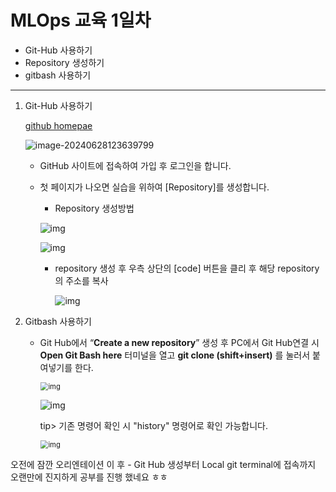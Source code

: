 # MLOps 교육 1일차

- Git-Hub 사용하기
- Repository 생성하기
- gitbash 사용하기

----

1. Git-Hub 사용하기

   [github homepae](https://github.com/)

   ![image-20240628123639799](C:\Users\user\AppData\Roaming\Typora\typora-user-images\image-20240628123639799.png)

   - GitHub 사이트에 접속하여 가입 후 로그인을 합니다.

   - 첫 페이지가 나오면 실습을 위하여 [Repository]를 생성합니다.

     + Repository 생성방법

     ![img](https://postfiles.pstatic.net/MjAyNDA2MjVfMTAy/MDAxNzE5Mjk1MTQ4NDEw.0R3WyrhLRyCRNg41GIgnB1s59t8UIPTvD0CLuS7HXmsg.K_ovqpDkTm-mkMoGJapOswViJ9YN8I15LWZg4rRRopUg.PNG/image.png?type=w773)

     ![img](https://postfiles.pstatic.net/MjAyNDA2MjVfMjgg/MDAxNzE5Mjk1MjU3ODYz.RgwzbYNOuYdacD_c_o3Fp9B8JxwwEn95UkCLa3YdN3Ug.jj12bkTGH4qO8vpFtVwtz1nMmoHwR1fGu-eE8LrrzXMg.PNG/image.png?type=w773)

     + repository 생성 후 우측 상단의 [code] 버튼을 클리 후 해당 repository의 주소를 복사

       ![img](https://postfiles.pstatic.net/MjAyNDA2MjVfMTAg/MDAxNzE5Mjk1NDY3MTMx.9mogX6IYsJblrbCjvQ2vwg4u3T1mwuh2X8WFERTqHtQg.eDbLZQAl7ECuhWtOSjYYDlp_R2WhUq4GnXDgWLiaEhYg.PNG/image.png?type=w773)

2. Gitbash 사용하기

   - Git Hub에서 “**Create a new repository**” 생성 후 PC에서 Git Hub연결 시 **Open Git Bash here** 터미널을 열고 **git clone (shift+insert)** 를 눌러서 붙여넣기를 한다.

     <img src="https://postfiles.pstatic.net/MjAyNDA2MjVfMTgw/MDAxNzE5Mjk1NTg2NDMx.mV56fZmx-ex7zHQfA50V752zx4igOSapm49MUeQaTiYg.vmwO1d-bnvfS40NtTdPSMYrZcT9XbYTSqOGfKbAzTWYg.PNG/image.png?type=w773" alt="img" style="zoom:80%;" />

     ![img](https://postfiles.pstatic.net/MjAyNDA2MjVfMTAg/MDAxNzE5Mjk1Njk4MDA3.AcZrMHIyeUoixwIXTSug7ubqqz-HXZqtQ2xefvufsRYg.GtYOzap1VZG8Dk-WW2rmliYx02VuUv_YSsN5BnDNRVMg.PNG/image.png?type=w773)

     tip> 기존 명령어 확인 시 "history" 명령어로 확인 가능합니다.

     <img src="https://postfiles.pstatic.net/MjAyNDA2MjVfMjc4/MDAxNzE5Mjk2ODE0OTQ3.uSDlx0OzoF6YkUDLH6cB6m9uafLLB4PU4Sci3AvY5mkg.zH5BrlbBZLWwDEnNmKptjH7kLcjqBGM11QofkTECxH8g.PNG/image.png?type=w773" alt="img" style="zoom:80%;" />

오전에 잠깐 오리엔테이션 이 후 - Git Hub 생성부터 Local git terminal에 접속까지 오랜만에 진지하게 공부를 진행 했네요 ㅎㅎ

